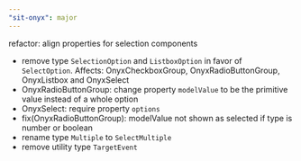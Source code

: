 ```yaml
---
"sit-onyx": major
---
```


refactor: align properties for selection components

- remove type `SelectionOption` and `ListboxOption` in favor of `SelectOption`. Affects: OnyxCheckboxGroup, OnyxRadioButtonGroup, OnyxListbox and OnyxSelect
- OnyxRadioButtonGroup: change property `modelValue` to be the primitive value instead of a whole option
- OnyxSelect: require property `options`
- fix(OnyxRadioButtonGroup): modelValue not shown as selected if type is number or boolean
- rename type `Multiple` to `SelectMultiple`
- remove utility type `TargetEvent`
